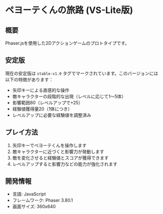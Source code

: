 # ペヨーテくんの旅路 (VS-Lite版)

## 概要
Phaser.jsを使用した2Dアクションゲームのプロトタイプです。

## 安定版
現在の安定版は `stable-v1.0` タグでマークされています。このバージョンには以下の特徴があります：

- 矢印キーによる直感的な操作
- 敵キャラクターの段階的な出現（レベルに応じて1〜5体）
- 影響範囲80（レベルアップで+25）
- 経験値獲得量20（1体につき）
- レベルアップに必要な経験値を調整済み

## プレイ方法
1. 矢印キーでペヨーテくんを操作します
2. 敵キャラクターに近づくと影響力が発動します
3. 敵を変化させると経験値とスコアが獲得できます
4. レベルアップすると影響力などの能力が強化されます

## 開発情報
- 言語: JavaScript
- フレームワーク: Phaser 3.80.1
- 画面サイズ: 360x640 